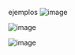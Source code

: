ejemplos
![image](https://github.com/user-attachments/assets/8a20df9a-3c96-4eb8-a1ea-a75c3a2543e1)

![image](https://github.com/user-attachments/assets/3a14fde6-5831-46f9-85b7-375a1caf4e01)

![image](https://github.com/user-attachments/assets/3b3d8b38-6e68-4cd9-8612-b4b0ec6e99e5)
